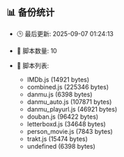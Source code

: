 ## 📊 备份统计

- 🕒 最后更新: 2025-09-07 01:24:13
- 📁 脚本数量: 10
- 📄 脚本列表:

  - IMDb.js (14921 bytes)
  - combined.js (225346 bytes)
  - danmu.js (6398 bytes)
  - danmu_auto.js (107871 bytes)
  - danmu_playurl.js (46921 bytes)
  - douban.js (96422 bytes)
  - letterboxd.js (34648 bytes)
  - person_movie.js (7843 bytes)
  - trakt.js (15474 bytes)
  - undefined (6398 bytes)
